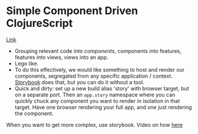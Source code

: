 # Simple Component Driven ClojureScript

[Link](https://davidvujic.blogspot.com/2021/12/simple-component-driven-clojurescript.html?utm_source=pocket_mylist)

* Grouping relevant code into _components_, components into features, features into views, views into an app.
* Lego like.
* To do this effectively, we would like something to host and render our components, segregated from any specific application / context. [Storybook](https://storybook.js.org/) does that, but you can do it without a tool.
* Quick and dirty: set up a new build alias 'story' with browser target, but on a separate port. Then an `app.story` namespace where you can quickly chuck any component you want to render in isolation in that target. Have one browser rendering your full app, and one just rendering the component.

When you want to get more complex, use storybook. Video on how [here](https://youtu.be/beMFh99EE7w)
